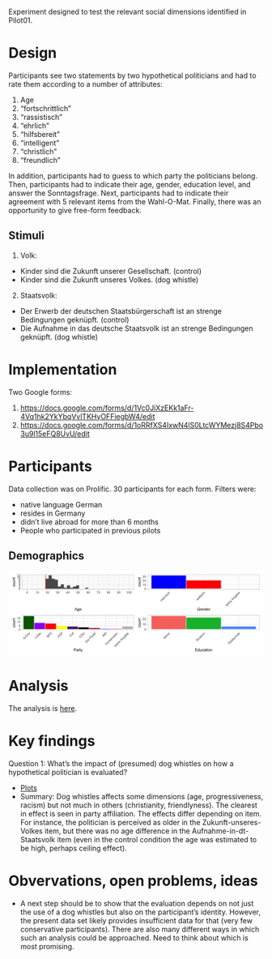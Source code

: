 

Experiment designed to test the relevant social dimensions identified in Pilot01.

# Design

Participants see two statements by two hypothetical politicians and had to rate them according to a number of attributes:

1. Age
2. “fortschrittlich”
3. “rassistisch”
4. “ehrlich”
5. “hilfsbereit”
6. “intelligent”
7. “christlich”
8. “freundlich”

In addition, participants had to guess to which party the politicians belong.  Then, participants had to indicate their age, gender, education level, and answer the Sonntagsfrage.  Next, participants had to indicate their agreement with 5 relevant items from the Wahl-O-Mat.  Finally, there was an opportunity to give free-form feedback. 

## Stimuli
1. Volk:
  - Kinder sind die Zukunft unserer Gesellschaft. (control)
  - Kinder sind die Zukunft unseres Volkes. (dog whistle)
2. Staatsvolk:
  - Der Erwerb der deutschen Staatsbürgerschaft ist an strenge Bedingungen geknüpft. (control)
  - Die Aufnahme in das deutsche Staatsvolk ist an strenge Bedingungen geknüpft. (dog whistle)

# Implementation
Two Google forms:
1. https://docs.google.com/forms/d/1Vc0JiXzEKk1aFr-4Vq1hk2YkYbqVvlTKHyOFFiegbW4/edit
2. https://docs.google.com/forms/d/1oRRfXS4IxwN4lS0LtcWYMezj8S4Pbo3u9l15eFQ8UvU/edit

# Participants
Data collection was on Prolific.  30 participants for each form.  Filters were:
- native language German
- resides in Germany
- didn’t live abroad for more than 6 months
- People who participated in previous pilots

## Demographics
![demographics](generated/plots/demographics.png)

# Analysis
The analysis is [here](scripts/analysis.R).

# Key findings

Question 1: What’s the impact of (presumed) dog whistles on how a hypothetical politician is evaluated?
- [Plots](generated/plots/social_dimensions.pdf)
- Summary: Dog whistles affects some dimensions (age, progressiveness, racism) but not much in others (christianity, friendlyness).  The clearest in effect is seen in party affiliation.  The effects differ depending on item.  For instance, the politician is perceived as older in the Zukunft-unseres-Volkes item, but there was no age difference in the Aufnahme-in-dt-Staatsvolk item (even in the control condition the age was estimated to be high, perhaps ceiling effect).

# Obvervations, open problems, ideas

- A next step should be to show that the evaluation depends on not just the use of a dog whistles but also on the participant’s identity.  However, the present data set likely provides insufficient data for that (very few conservative participants).  There are also many different ways in which such an analysis could be approached.  Need to think about which is most promising.


